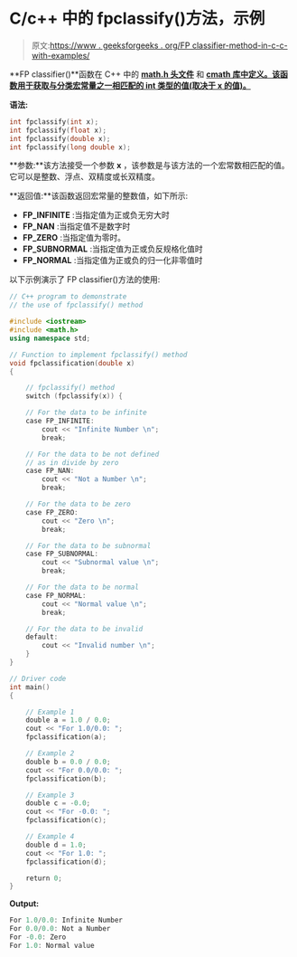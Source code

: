 # C/c++ 中的 fpclassify()方法，示例

> 原文:[https://www . geeksforgeeks . org/FP classifier-method-in-c-c-with-examples/](https://www.geeksforgeeks.org/fpclassify-method-in-c-c-with-examples/)

**FP classifier()**函数在 C++ 中的 **[math.h 头文件](https://www.geeksforgeeks.org/c-library-math-h-functions/)** 和 **[cmath 库中定义。该函数用于获取与分类宏常量之一相匹配的 int 类型的值(取决于 x 的值)。](https://www.geeksforgeeks.org/c-mathematical-functions/)**

**语法:**

```cpp
int fpclassify(int x);
int fpclassify(float x);
int fpclassify(double x);
int fpclassify(long double x);

```

**参数:**该方法接受一个参数 **x** ，该参数是与该方法的一个宏常数相匹配的值。它可以是整数、浮点、双精度或长双精度。

**返回值:**该函数返回宏常量的整数值，如下所示:

*   **FP_INFINITE** :当指定值为正或负无穷大时
*   **FP_NAN** :当指定值不是数字时
*   **FP_ZERO** :当指定值为零时。
*   **FP_SUBNORMAL** :当指定值为正或负反规格化值时
*   **FP_NORMAL** :当指定值为正或负的归一化非零值时

以下示例演示了 FP classifier()方法的使用:

```cpp
// C++ program to demonstrate
// the use of fpclassify() method

#include <iostream>
#include <math.h>
using namespace std;

// Function to implement fpclassify() method
void fpclassification(double x)
{

    // fpclassify() method
    switch (fpclassify(x)) {

    // For the data to be infinite
    case FP_INFINITE:
        cout << "Infinite Number \n";
        break;

    // For the data to be not defined
    // as in divide by zero
    case FP_NAN:
        cout << "Not a Number \n";
        break;

    // For the data to be zero
    case FP_ZERO:
        cout << "Zero \n";
        break;

    // For the data to be subnormal
    case FP_SUBNORMAL:
        cout << "Subnormal value \n";
        break;

    // For the data to be normal
    case FP_NORMAL:
        cout << "Normal value \n";
        break;

    // For the data to be invalid
    default:
        cout << "Invalid number \n";
    }
}

// Driver code
int main()
{

    // Example 1
    double a = 1.0 / 0.0;
    cout << "For 1.0/0.0: ";
    fpclassification(a);

    // Example 2
    double b = 0.0 / 0.0;
    cout << "For 0.0/0.0: ";
    fpclassification(b);

    // Example 3
    double c = -0.0;
    cout << "For -0.0: ";
    fpclassification(c);

    // Example 4
    double d = 1.0;
    cout << "For 1.0: ";
    fpclassification(d);

    return 0;
}
```

**Output:**

```cpp
For 1.0/0.0: Infinite Number 
For 0.0/0.0: Not a Number 
For -0.0: Zero 
For 1.0: Normal value

```